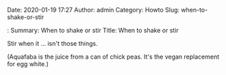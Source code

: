 Date: 2020-01-19 17:27
Author: admin
Category: Howto
Slug: when-to-shake-or-stir

: 
Summary: When to shake or stir
Title: When to shake or stir


Stir when it ... isn't those things.

(Aquafaba is the juice from a can of chick peas. It's the vegan replacement for egg white.)


